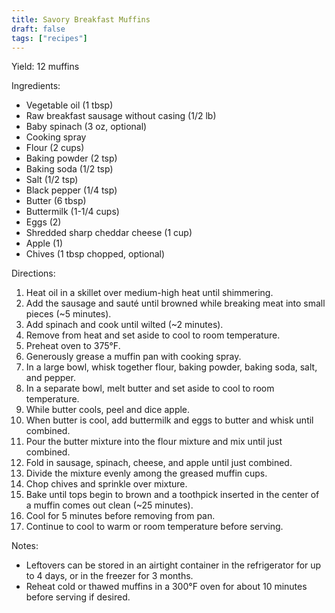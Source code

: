```yaml
---
title: Savory Breakfast Muffins
draft: false
tags: ["recipes"]
---
```


Yield: 12 muffins

Ingredients:
- Vegetable oil (1 tbsp)
- Raw breakfast sausage without casing (1/2 lb)
- Baby spinach (3 oz, optional)
- Cooking spray
- Flour (2 cups)
- Baking powder (2 tsp)
- Baking soda (1/2 tsp)
- Salt (1/2 tsp)
- Black pepper (1/4 tsp)
- Butter (6 tbsp)
- Buttermilk (1-1/4 cups)
- Eggs (2)
- Shredded sharp cheddar cheese (1 cup)
- Apple (1)
- Chives (1 tbsp chopped, optional)

Directions:
1) Heat oil in a skillet over medium-high heat until shimmering.
2) Add the sausage and sauté until browned while breaking meat into small pieces (~5 minutes).
3) Add spinach and cook until wilted (~2 minutes).
4) Remove from heat and set aside to cool to room temperature.
5) Preheat oven to 375°F.
6) Generously grease a muffin pan with cooking spray.
7) In a large bowl, whisk together flour, baking powder, baking soda, salt, and pepper.
8) In a separate bowl, melt butter and set aside to cool to room temperature.
9) While butter cools, peel and dice apple.
10) When butter is cool, add buttermilk and eggs to butter and whisk until combined.
11) Pour the butter mixture into the flour mixture and mix until just combined.
12) Fold in sausage, spinach, cheese, and apple until just combined.
13) Divide the mixture evenly among the greased muffin cups.
14) Chop chives and sprinkle over mixture.
15) Bake until tops begin to brown and a toothpick inserted in the center of a muffin comes out clean (~25 minutes).
16) Cool for 5 minutes before removing from pan.
17) Continue to cool to warm or room temperature before serving.

Notes:
- Leftovers can be stored in an airtight container in the refrigerator for up to 4 days, or in the freezer for 3 months.
- Reheat cold or thawed muffins in a 300°F oven for about 10 minutes before serving if desired.
